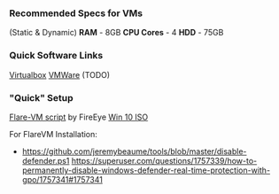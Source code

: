 
### Recommended Specs for VMs
(Static & Dynamic)
**RAM** - 8GB
**CPU Cores** - 4
**HDD** - 75GB

### Quick Software Links
[Virtualbox]()
[VMWare]()
(TODO)

### "Quick" Setup
[Flare-VM script](https://github.com/mandiant/flare-vm) by FireEye
[Win 10 ISO](https://www.microsoft.com/en-us/software-download/windows10ISO)

For FlareVM Installation:
- https://github.com/jeremybeaume/tools/blob/master/disable-defender.ps1
https://superuser.com/questions/1757339/how-to-permanently-disable-windows-defender-real-time-protection-with-gpo/1757341#1757341 


